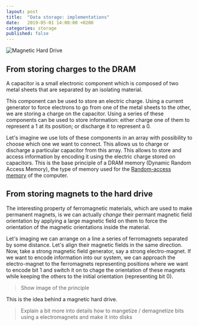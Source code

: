 ```yaml
---
layout: post
title:  "Data storage: implementations"
date:   2019-05-01 14:00:00 +0200
categories: storage
published: false
---
```


![Magnetic Hard Drive]({{site.url}}/images/posts/05_Hard-drive.jpg)

## From storing charges to the DRAM

A capacitor is a small electronic component which is composed of two metal sheets that are separated by an isolating material. 

This component can be used to store an electric charge. Using a current generator to force electrons to go from one of the metal sheets to the other, we are storing a charge on the capacitor. Using a series of these components can be used to store information: either charge one of them to represent a 1 at its position; or discharge it to represent a 0. 

Let's imagine we use lots of these components in an array with possibility to choose which one we want to connect. This allows us to charge or discharge a particular capacitor from this array. This allows to store and access information by encoding it using the electric charge stored on capacitors. This is the base principle of a DRAM memory (Dynamic Random Access Memory), the type of memory used for the [Random-access memory](https://computoms.com/2019/03/31/data-storage/) of the computer. 

## From storing magnets to the hard drive

The interesting property of ferromagnetic materials, which are used to make permanent magnets, is we can actually _change_ their permant magnetic field orientation by applying a large magnetic field on them to force the orientation of the magnetic orientations inside the material. 

Let's imaging we can arrange on a line a series of ferromagnets separated by some distance. Let's align their magnetic fields in the same direction. Now, take a strong magnetic field generator, say a strong electro-magnet. If we want to encode information into our system, we can approach the electro-magnet to the ferromagnets representing positions where we want to encode bit 1 and switch it on to chage the orientation of these magnets while keeping the others to the initial orientation (representing bit 0).

> Show image of the principle

This is the idea behind a magnetic hard drive. 

> Explain a bit more into details how to mangetize / demagnetize bits using a electromagnets
> and make it into disks

